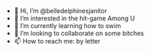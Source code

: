 - 👋 Hi, I’m @belledelphinesjanitor
- 👀 I’m interested in the hit-game Among U
- 🌱 I’m currently learning how to swim
- 💞️ I’m looking to collaborate on some bitches
- 📫 How to reach me: by letter 

<!---
belledelphinesjanitor/belledelphinesjanitor is a ✨ special ✨ repository because its `README.md` (this file) appears on your GitHub profile.
You can click the Preview link to take a look at your changes.
--->
